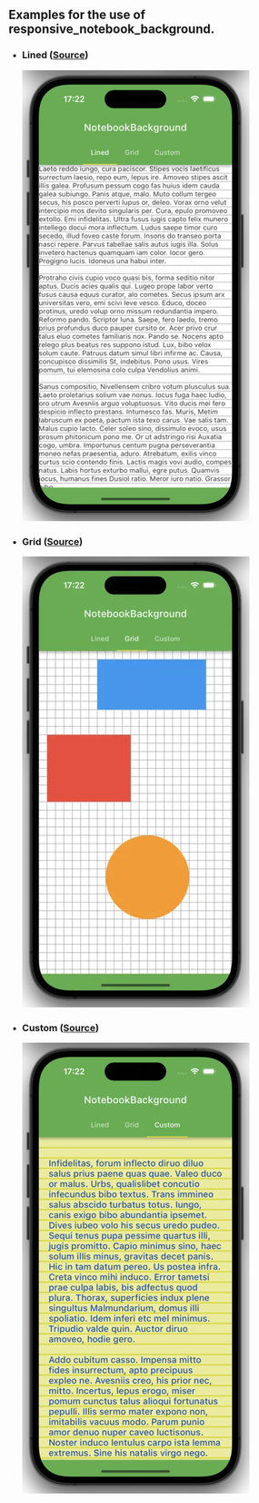 ## Examples for the use of responsive_notebook_background.

- ### Lined ([Source](lib/pages/lined.dart))
  ![Preview lined](screenshots/lined.webp "Lined")

- ### Grid ([Source](lib/pages/grid.dart))
  ![Preview grid](screenshots/grid.webp "Grid")

- ### Custom ([Source](lib/pages/custom.dart))
  ![Preview custom](screenshots/custom.webp "Custom")
